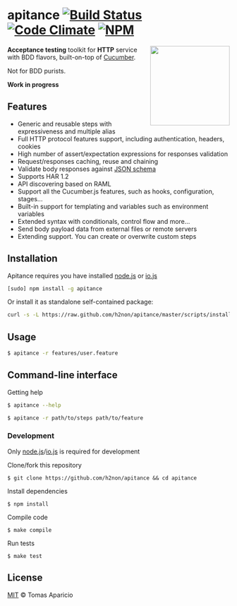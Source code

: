 # apitance [![Build Status](https://api.travis-ci.org/h2non/apitance.svg?branch=master)][travis] [![Code Climate](https://codeclimate.com/github/h2non/apitance/badges/gpa.svg)](https://codeclimate.com/github/h2non/apitance) [![NPM](https://img.shields.io/npm/v/apitance.svg)][npm]

<img src="https://developer.atlassian.com/stash/docs/latest/images/home/section-rest.png" width="180" align="right" />

**Acceptance testing** toolkit for **HTTP** service with BDD flavors, built-on-top of [Cucumber](http://cukes.info).

Not for BDD purists.

**Work in progress**

## Features

- Generic and reusable steps with expressiveness and multiple alias
- Full HTTP protocol features support, including authentication, headers, cookies
- High number of assert/expectation expressions for responses validation
- Request/responses caching, reuse and chaining
- Validate body responses against [JSON schema](http://json-schema.org/)
- Supports HAR 1.2
- API discovering based on RAML
- Support all the Cucumber.js features, such as hooks, configuration, stages...
- Built-in support for templating and variables such as environment variables
- Extended syntax with conditionals, control flow and more...
- Send body payload data from external files or remote servers
- Extending support. You can create or overwrite custom steps

## Installation

Apitance requires you have installed [node.js](http://nodejs.org) or [io.js](https://iojs.org)

```bash
[sudo] npm install -g apitance
```

Or install it as standalone self-contained package:
```bash
curl -s -L https://raw.github.com/h2non/apitance/master/scripts/installer.sh | sudo bash -v 0.1.0-beta.1
```

## Usage

```bash
$ apitance -r features/user.feature
```

## Command-line interface

Getting help
```bash
$ apitance --help
```

```bash
$ apitance -r path/to/steps path/to/feature
```

### Development

Only [node.js](http://nodejs.org)/[io.js](http://iojs.org) is required for development

Clone/fork this repository
```
$ git clone https://github.com/h2non/apitance && cd apitance
```

Install dependencies
```
$ npm install
```

Compile code
```
$ make compile
```

Run tests
```
$ make test
```

## License

[MIT](http://opensource.org/licenses/MIT) © Tomas Aparicio

[travis]: http://travis-ci.org/h2non/apitance
[gemnasium]: https://gemnasium.com/h2non/apitance
[npm]: http://npmjs.org/package/apitance
[glob]: https://github.com/isaacs/node-glob

